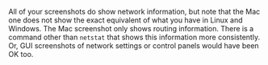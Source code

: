 All of your screenshots do show network information, but note that the Mac one does not show the exact equivalent of what you have in Linux and Windows.  The Mac screenshot only shows routing information.  There is a command other than `netstat` that shows this information more consistently.  Or, GUI screenshots of network settings or control panels would have been OK too.
